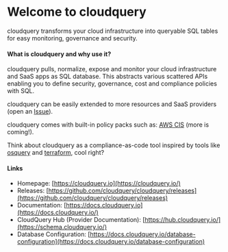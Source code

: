 # Welcome to cloudquery

cloudquery transforms your cloud infrastructure into queryable SQL tables for easy monitoring, governance and security.

#### What is cloudquery and why use it?

cloudquery pulls, normalize, expose and monitor your cloud infrastructure and SaaS apps as SQL database. This abstracts various scattered APIs enabling you to define security, governance, cost and compliance policies with SQL.

cloudquery can be easily extended to more resources and SaaS providers \(open an [Issue](https://github.com/cloudquery/cloudquery/issues)\).

cloudquery comes with built-in policy packs such as: [AWS CIS](https://github.com/cloudquery/cloudquery#running-policy-packs) \(more is coming!\).

Think about cloudquery as a compliance-as-code tool inspired by tools like [osquery](https://github.com/osquery/osquery) and [terraform](https://github.com/hashicorp/terraform), cool right?

#### Links

* Homepage: [https://cloudquery.io](https://cloudquery.io/)
* Releases: [https://github.com/cloudquery/cloudquery/releases](https://github.com/cloudquery/cloudquery/releases)
* Documentation: [https://docs.cloudquery.io](https://docs.cloudquery.io/)
* CloudQuery Hub \(Provider Documentation\): [https://hub.cloudquery.io/](https://schema.cloudquery.io/)
* Database Configuration: [https://docs.cloudquery.io/database-configuration](https://docs.cloudquery.io/database-configuration)



